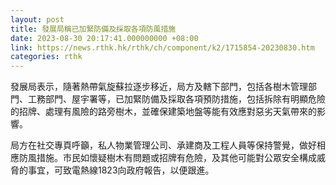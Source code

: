 ```yaml
---
layout: post
title: 發展局稱已加緊防備及採取各項防風措施
date: 2023-08-30 20:17:41.000000000 +08:00
link: https://news.rthk.hk/rthk/ch/component/k2/1715854-20230830.htm
categories: rthk
---
```


發展局表示，隨著熱帶氣旋蘇拉逐步移近，局方及轄下部門，包括各樹木管理部門、工務部門、屋宇署等，已加緊防備及採取各項預防措施，包括拆除有明顯危險的招牌、處理有風險的路旁樹木，並確保建築地盤等能有效應對惡劣天氣帶來的影響。

局方在社交專頁呼籲，私人物業管理公司、承建商及工程人員等保持警覺，做好相應防風措施。市民如懷疑樹木有問題或招牌有危險，及其他可能對公眾安全構成威脅的事宜，可致電熱線1823向政府報告，以便跟進。
